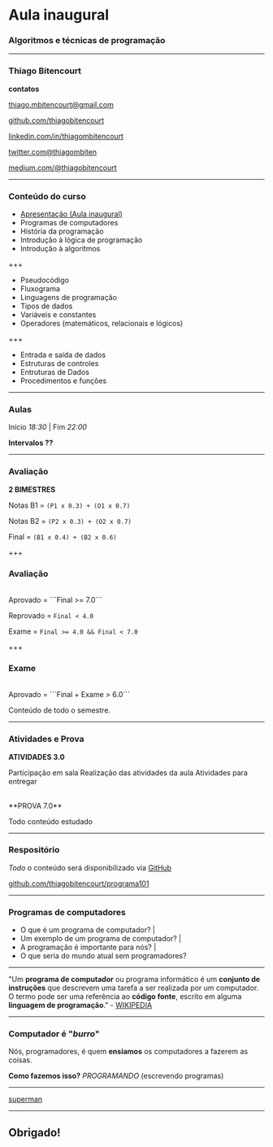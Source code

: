 # Aula inaugural
### Algoritmos e técnicas de programação
---

### Thiago Bitencourt

**contatos**

[thiago.mbitencourt@gmail.com]()

[github.com/thiagobitencourt](github.com/thiagobitencourt)

[linkedin.com/in/thiagombitencourt](https://www.linkedin.com/in/thiagombitencourt)

[twitter.com@thiagombiten](https://twitter.com/@thiagombiten)

[medium.com/@thiagobitencourt](https://medium.com/@thiagobitencourt)

---

### Conteúdo do curso

- [Apresentação (Aula inaugural)](README.md)
- Programas de computadores
- História da programação
- Introdução à lógica de programação
- Introdução à algoritmos

+++

- Pseudocódigo
- Fluxograma
- Linguagens de programação
- Tipos de dados
- Variáveis e constantes
- Operadores (matemáticos, relacionais e lógicos)

+++

- Entrada e saída de dados
- Estruturas de controles
- Entruturas de Dados
- Procedimentos e funções

---

### Aulas

Início _18:30_ | Fim _22:00_

**Intervalos ??**

---

### Avaliação

__2 BIMESTRES__

Notas B1 = ```(P1 x 0.3) + (O1 x 0.7)```

Notas B2 = ```(P2 x 0.3) + (O2 x 0.7)```

Final = ```(B1 x 0.4) + (B2 x 0.6)```

+++

### Avaliação

<br>
Aprovado = ```Final >= 7.0```

Reprovado = ```Final < 4.0```

Exame = ```Final >= 4.0 && Final < 7.0```

+++

### Exame

<br>
Aprovado = ```Final + Exame > 6.0```

Conteúdo de todo o semestre.

---

### Atividades e Prova


**ATIVIDADES 3.0**

Participação em sala
Realização das atividades da aula
Atividades para entregar

<br>
**PROVA 7.0**

Todo conteúdo estudado

---

### Respositório

_Todo_ o conteúdo será disponibilizado via [GitHub](github.com)

[github.com/thiagobitencourt/programa101](github.com/thiagobitencourt/programa101)


---

### Programas de computadores

- O que é um programa de computador? |
- Um exemplo de um programa de computador? |
- A programação é importante para nós? |
- O que seria do mundo atual sem programadores?

---

"Um **programa de computador** ou programa informático é um **conjunto de instruções** que descrevem uma tarefa a ser realizada por um computador. O termo pode ser uma referência ao **código fonte**, escrito em alguma **linguagem de programação**." - [WIKIPEDIA](https://pt.wikipedia.org/wiki/Programa_de_computador)

---

### Computador é "_burro_"

Nós, programadores, é quem **ensiamos** os computadores a fazerem as coisas.
<br>

**Como fazemos isso?**
_PROGRAMANDO_ (escrevendo programas)

---

[superman](assets/superman.jpg)

---
## Obrigado!
